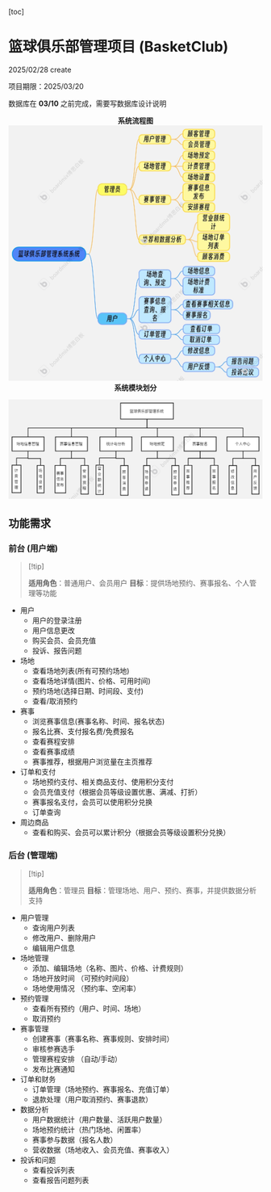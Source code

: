 [toc]

# 篮球俱乐部管理项目 (BasketClub)

2025/02/28 create

项目期限：2025/03/20

数据库在 **03/10** 之前完成，需要写数据库设计说明

<div align=center><b>系统流程图</b></div>

<img src="./assets/系统流程图.jpg" alt="系统流程图" style="zoom: 50%;" />

<div align=center><b>系统模块划分</b></div>

![系统模块划分](./assets/系统模块划分.jpg)



## 功能需求

### 前台 (用户端)

>   [!tip]
>
>   **适用角色**：普通用户、会员用户
>   **目标**：提供场地预约、赛事报名、个人管理等功能

*   用户
    *   用户的登录注册
    *   用户信息更改
    *   购买会员、会员充值
    *   投诉、报告问题
*   场地
    *   查看场地列表(所有可预约场地)
    *   查看场地详情(图片、价格、可用时间)
    *   预约场地(选择日期、时间段、支付)
    *   查看/取消预约
*   赛事
    *   浏览赛事信息(赛事名称、时间、报名状态)
    *   报名比赛、支付报名费/免费报名
    *   查看赛程安排
    *   查看赛事成绩
    *   赛事推荐，根据用户浏览量在主页推荐
*   订单和支付
    *   场地预约支付、相关商品支付、使用积分支付
    *   会员充值支付（根据会员等级设置优惠、满减、打折）
    *   赛事报名支付，会员可以使用积分兑换
    *   订单查询
*   周边商品
    *   查看和购买、会员可以累计积分（根据会员等级设置积分兑换）

### 后台 (管理端)

>   [!tip]
>
>   **适用角色**：管理员
>   **目标**：管理场地、用户、预约、赛事，并提供数据分析支持

*   用户管理
    *   查询用户列表
    *   修改用户、删除用户
    *   编辑用户信息
*   场地管理
    *   添加、编辑场地（名称、图片、价格、计费规则）
    *   场地开放时间 （可预约时间段）
    *   场地使用情况 （预约率、空闲率）
*   预约管理
    *   查看所有预约（用户、时间、场地）
    *   取消预约
*   赛事管理
    *   创建赛事（赛事名称、赛事规则、安排时间）
    *   审核参赛选手
    *   管理赛程安排 （自动/手动）
    *   发布比赛通知
*   订单和财务
    *   订单管理（场地预约、赛事报名、充值订单）
    *   退款处理（用户取消预约、赛事退款）
*   数据分析
    *   用户数据统计（用户数量、活跃用户数量）
    *   场地预约统计（热门场地、闲置率）
    *   赛事参与数据（报名人数）
    *   营收数据（场地收入、会员充值、赛事收入）
*   投诉和问题
    *   查看投诉列表
    *   查看报告问题列表